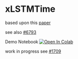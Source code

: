 # xLSTMTime

based upon this [paper](https://arxiv.org/pdf/2407.10240)

see also [#6793](https://github.com/sktime/sktime/issues/6793)


Demo Notebook [![Open In Colab](https://colab.research.google.com/assets/colab-badge.svg)](https://colab.research.google.com/drive/13AC8UnRhybsi8z5OFYz9z1BY2gXUgRaG?usp=sharing)

work in progress see [#1709](https://github.com/sktime/pytorch-forecasting/pull/1709)
